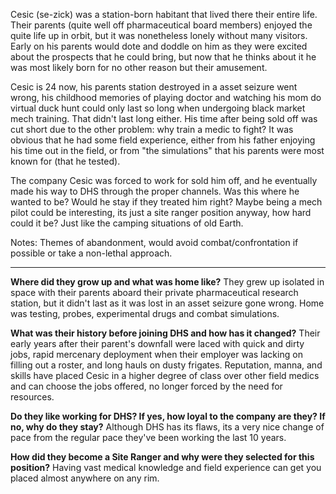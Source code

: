 Cesic (se-zick) was a station-born habitant that lived there their entire life. Their parents (quite well off pharmaceutical board members) enjoyed the quite life up in orbit, but it was nonetheless lonely without many visitors. Early on his parents would dote and doddle on him as they were excited about the prospects that he could bring, but now that he thinks about it he was most likely born for no other reason but their amusement.

Cesic is 24 now, his parents station destroyed in a asset seizure went wrong, his childhood memories of playing doctor and watching his mom do virtual duck hunt could only last so long when undergoing black market mech training. That didn't last long either. His time after being sold off was cut short due to the other problem: why train a medic to fight? It was obvious that he had some field experience, either from his father enjoying his time out in the field, or from "the simulations" that his parents were most known for (that he tested).

The company Cesic was forced to work for sold him off, and he eventually made his way to DHS through the proper channels. 
Was this where he wanted to be? Would he stay if they treated him right? Maybe being a mech pilot could be interesting, its just a site ranger position anyway, how hard could it be? Just like the camping situations of old Earth.

Notes: Themes of abandonment, would avoid combat/confrontation if possible or take a non-lethal approach.

---

**Where did they grow up and what was home like?**
They grew up isolated in space with their parents aboard their private pharmaceutical research station, but it didn't last as it was lost in an asset seizure gone wrong. Home was testing, probes, experimental drugs and combat simulations.

**What was their history before joining DHS and how has it changed?**
Their early years after their parent's downfall were laced with quick and dirty jobs, rapid mercenary deployment when their employer was lacking on filling out a roster, and long hauls on dusty frigates. Reputation, manna, and skills have placed Cesic in a higher degree of class over other field medics and can choose the jobs offered, no longer forced by the need for resources.

**Do they like working for DHS? If yes, how loyal to the company are they? If no, why do they stay?**
Although DHS has its flaws, its a very nice change of pace from the regular pace they've been working the last 10 years.

**How did they become a Site Ranger and why were they selected for this position?**
Having vast medical knowledge and field experience can get you placed almost anywhere on any rim.